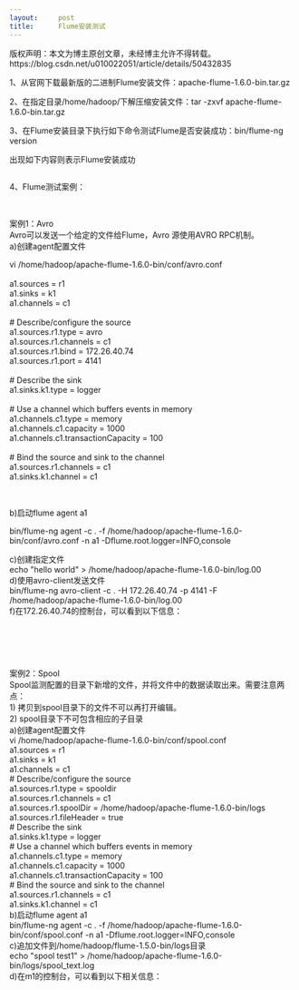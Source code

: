 ```yaml
---
layout:     post
title:      Flume安装测试
---
```

<div id="article_content" class="article_content clearfix csdn-tracking-statistics" data-pid="blog" data-mod="popu_307" data-dsm="post">
								<div class="article-copyright">
					版权声明：本文为博主原创文章，未经博主允许不得转载。					https://blog.csdn.net/u010022051/article/details/50432835				</div>
								            <link rel="stylesheet" href="https://csdnimg.cn/release/phoenix/template/css/ck_htmledit_views-f76675cdea.css">
						<div class="htmledit_views" id="content_views">
                
<p>1、从官网下载最新版的二进制Flume安装文件：apache-flume-1.6.0-bin.tar.gz</p>
<p>2、在指定目录/home/hadoop/下解压缩安装文件：tar -zxvf apache-flume-1.6.0-bin.tar.gz</p>
<p>3、在Flume安装目录下执行如下命令测试Flume是否安装成功：bin/flume-ng version</p>
<p><span></span>出现如下内容则表示Flume安装成功</p>
<p><span><img src="https://img-blog.csdn.net/20151230102906214?watermark/2/text/aHR0cDovL2Jsb2cuY3Nkbi5uZXQv/font/5a6L5L2T/fontsize/400/fill/I0JBQkFCMA==/dissolve/70/gravity/Center" alt=""></span></p>
<p><span>4</span>、Flume测试案例：</p>
<p><br></p>
<p>案例1：Avro<br>
Avro可以发送一个给定的文件给Flume，Avro 源使用AVRO RPC机制。<br>
a)创建agent配置文件<br></p>
<p>vi /home/hadoop/apache-flume-1.6.0-bin/conf/avro.conf<br>
  <br>
a1.sources = r1<br>
a1.sinks = k1<br>
a1.channels = c1<br>
  <br>
# Describe/configure the source<br>
a1.sources.r1.type = avro<br>
a1.sources.r1.channels = c1<br>
a1.sources.r1.bind = 172.26.40.74<br>
a1.sources.r1.port = 4141<br>
  <br>
# Describe the sink<br>
a1.sinks.k1.type = logger<br>
  <br>
# Use a channel which buffers events in memory<br>
a1.channels.c1.type = memory<br>
a1.channels.c1.capacity = 1000<br>
a1.channels.c1.transactionCapacity = 100<br>
  <br>
# Bind the source and sink to the channel<br>
a1.sources.r1.channels = c1<br>
a1.sinks.k1.channel = c1<br></p>
<p><br></p>
<p>b)启动flume agent a1<br></p>
<p>bin/flume-ng agent -c . -f /home/hadoop/apache-flume-1.6.0-bin/conf/avro.conf -n a1 -Dflume.root.logger=INFO,console<br></p>
<p>c)创建指定文件<br>
echo "hello world" &gt; /home/hadoop/apache-flume-1.6.0-bin/log.00<br>
d)使用avro-client发送文件<br>
bin/flume-ng avro-client -c . -H 172.26.40.74 -p 4141 -F /home/hadoop/apache-flume-1.6.0-bin/log.00<br>
f)在172.26.40.74的控制台，可以看到以下信息：<br></p>
<p><img src="https://img-blog.csdn.net/20151230124354254?watermark/2/text/aHR0cDovL2Jsb2cuY3Nkbi5uZXQv/font/5a6L5L2T/fontsize/400/fill/I0JBQkFCMA==/dissolve/70/gravity/Center" alt=""><br></p>
<p><br></p>
<p><br></p>
<p>案例2：Spool<br>
Spool监测配置的目录下新增的文件，并将文件中的数据读取出来。需要注意两点：<br>
1) 拷贝到spool目录下的文件不可以再打开编辑。<br>
2) spool目录下不可包含相应的子目录<br>
a)创建agent配置文件<br>
vi /home/hadoop/apache-flume-1.6.0-bin/conf/spool.conf<br>
a1.sources = r1<br>
a1.sinks = k1<br>
a1.channels = c1<br>
# Describe/configure the source<br>
a1.sources.r1.type = spooldir<br>
a1.sources.r1.channels = c1<br>
a1.sources.r1.spoolDir = /home/hadoop/apache-flume-1.6.0-bin/logs<br>
a1.sources.r1.fileHeader = true<br>
# Describe the sink<br>
a1.sinks.k1.type = logger<br>
# Use a channel which buffers events in memory<br>
a1.channels.c1.type = memory<br>
a1.channels.c1.capacity = 1000<br>
a1.channels.c1.transactionCapacity = 100<br>
# Bind the source and sink to the channel<br>
a1.sources.r1.channels = c1<br>
a1.sinks.k1.channel = c1<br>
b)启动flume agent a1<br>
bin/flume-ng agent -c . -f /home/hadoop/apache-flume-1.6.0-bin/conf/spool.conf -n a1 -Dflume.root.logger=INFO,console<br>
c)追加文件到/home/hadoop/flume-1.5.0-bin/logs目录<br>
echo "spool test1" &gt; /home/hadoop/apache-flume-1.6.0-bin/logs/spool_text.log<br>
d)在m1的控制台，可以看到以下相关信息：<br></p>
<p><img src="https://img-blog.csdn.net/20151230144315826?watermark/2/text/aHR0cDovL2Jsb2cuY3Nkbi5uZXQv/font/5a6L5L2T/fontsize/400/fill/I0JBQkFCMA==/dissolve/70/gravity/Center" alt=""><br></p>
<p><br></p>
            </div>
                </div>